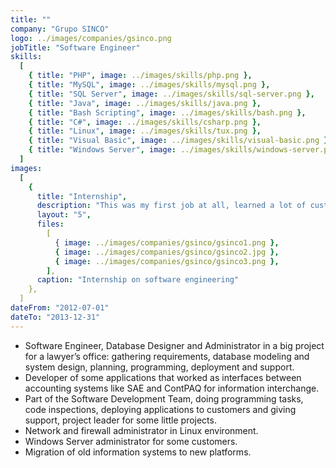 ```yaml
---
title: ""
company: "Grupo SINCO"
logo: ../images/companies/gsinco.png
jobTitle: "Software Engineer"
skills:
  [
    { title: "PHP", image: ../images/skills/php.png },
    { title: "MySQL", image: ../images/skills/mysql.png },
    { title: "SQL Server", image: ../images/skills/sql-server.png },
    { title: "Java", image: ../images/skills/java.png },
    { title: "Bash Scripting", image: ../images/skills/bash.png },
    { title: "C#", image: ../images/skills/csharp.png },
    { title: "Linux", image: ../images/skills/tux.png },
    { title: "Visual Basic", image: ../images/skills/visual-basic.png },
    { title: "Windows Server", image: ../images/skills/windows-server.png },
  ]
images:
  [
    {
      title: "Internship",
      description: "This was my first job at all, learned a lot of customer support and how a real job is like.",
      layout: "5",
      files:
        [
          { image: ../images/companies/gsinco/gsinco1.png },
          { image: ../images/companies/gsinco/gsinco2.jpg },
          { image: ../images/companies/gsinco/gsinco3.png },
        ],
      caption: "Internship on software engineering"
    },
  ]
dateFrom: "2012-07-01"
dateTo: "2013-12-31"
---
```


- Software Engineer, Database Designer and Administrator in a big project for a lawyer’s office: gathering requirements, database modeling and system design, planning, programming, deployment and support.
- Developer of some applications that worked as interfaces between accounting systems like SAE and ContPAQ for information interchange.
- Part of the Software Development Team, doing programming tasks, code inspections, deploying applications to customers and giving support, project leader for some little projects.
- Network and firewall administrator in Linux environment.
- Windows Server administrator for some customers.
- Migration of old information systems to new platforms.